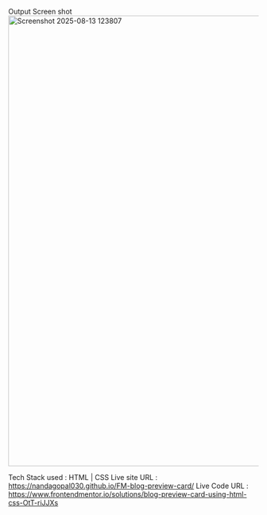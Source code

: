 Output Screen shot
<img width="1919" height="907" alt="Screenshot 2025-08-13 123807" src="https://github.com/user-attachments/assets/013dca31-da4f-4ddd-b0cc-1d7c6bcdbd5c" />


Tech Stack used : HTML | CSS
Live site URL : https://nandagopal030.github.io/FM-blog-preview-card/
Live Code URL : https://www.frontendmentor.io/solutions/blog-preview-card-using-html-css-OtT-riJJXs

